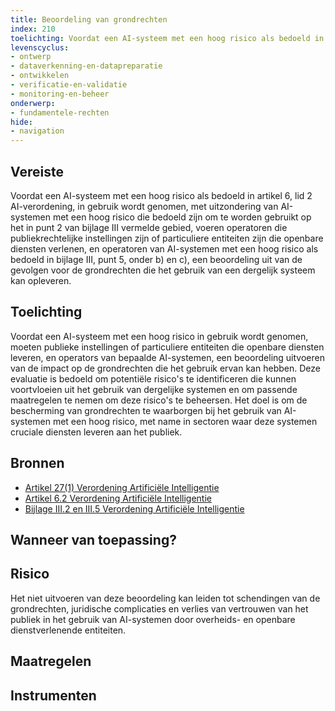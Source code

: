 ```yaml
---
title: Beoordeling van grondrechten
index: 210
toelichting: Voordat een AI-systeem met een hoog risico als bedoeld in artikel 6, lid 2 AI-verordening, in gebruik wordt genomen, met uitzondering van AI-systemen met een hoog risico die bedoeld zijn om te worden gebruikt op het in punt 2 van bijlage III vermelde gebied, voeren operatoren die publiekrechtelijke instellingen zijn of particuliere entiteiten zijn die openbare diensten verlenen, en operatoren van AI-systemen met een hoog risico als bedoeld in bijlage III, punt 5, onder b) en c), een beoordeling uit van de gevolgen voor de grondrechten die het gebruik van een dergelijk systeem kan opleveren.
levenscyclus:
- ontwerp
- dataverkenning-en-datapreparatie
- ontwikkelen
- verificatie-en-validatie
- monitoring-en-beheer
onderwerp:
- fundamentele-rechten
hide:
- navigation
---
```


<!-- tags -->
## Vereiste

Voordat een AI-systeem met een hoog risico als bedoeld in artikel 6, lid 2 AI-verordening, in gebruik wordt genomen, met uitzondering van AI-systemen met een hoog risico die bedoeld zijn om te worden gebruikt op het in punt 2 van bijlage III vermelde gebied, voeren operatoren die publiekrechtelijke instellingen zijn of particuliere entiteiten zijn die openbare diensten verlenen, en operatoren van AI-systemen met een hoog risico als bedoeld in bijlage III, punt 5, onder b) en c), een beoordeling uit van de gevolgen voor de grondrechten die het gebruik van een dergelijk systeem kan opleveren.

## Toelichting

Voordat een AI-systeem met een hoog risico in gebruik wordt genomen, moeten publieke instellingen of particuliere entiteiten die openbare diensten leveren, en operators van bepaalde AI-systemen, een beoordeling uitvoeren van de impact op de grondrechten die het gebruik ervan kan hebben.
Deze evaluatie is bedoeld om potentiële risico's te identificeren die kunnen voortvloeien uit het gebruik van dergelijke systemen en om passende maatregelen te nemen om deze risico's te beheersen.
Het doel is om de bescherming van grondrechten te waarborgen bij het gebruik van AI-systemen met een hoog risico, met name in sectoren waar deze systemen cruciale diensten leveren aan het publiek.

## Bronnen

- [Artikel 27(1) Verordening Artificiële Intelligentie](https://eur-lex.europa.eu/legal-content/NL/TXT/HTML/?uri=OJ:L_202401689#d1e4433-1-1)
- [Artikel 6.2 Verordening Artificiële Intelligentie](https://eur-lex.europa.eu/legal-content/NL/TXT/HTML/?uri=OJ:L_202401689#d1e2986-1-1)
- [Bijlage III.2 en III.5 Verordening Artificiële Intelligentie](https://eur-lex.europa.eu/legal-content/NL/TXT/HTML/?uri=OJ:L_202401689#d1e38-127-1)

## Wanneer van toepassing?


## Risico

Het niet uitvoeren van deze beoordeling kan leiden tot schendingen van de grondrechten, juridische complicaties en verlies van vertrouwen van het publiek in het gebruik van AI-systemen door overheids- en openbare dienstverlenende entiteiten.


## Maatregelen

<!-- list_maatregelen vereiste/210-beoordelen-gevolgen-grondrechten -->

## Instrumenten

<!-- list_instrumenten vereiste/beoordelen_gevolgen_voor_grondrechten -->
